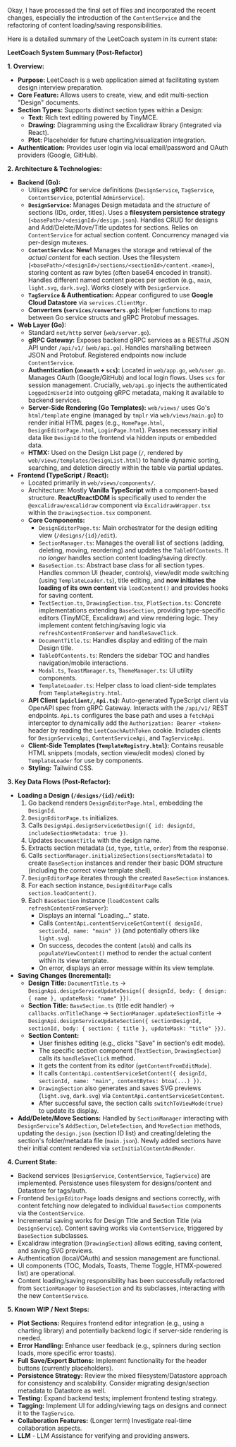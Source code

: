 Okay, I have processed the final set of files and incorporated the recent changes, especially the introduction of the `ContentService` and the refactoring of content loading/saving responsibilities.

Here is a detailed summary of the LeetCoach system in its current state:

**LeetCoach System Summary (Post-Refactor)**

**1. Overview:**

*   **Purpose:** LeetCoach is a web application aimed at facilitating system design interview preparation.
*   **Core Feature:** Allows users to create, view, and edit multi-section "Design" documents.
*   **Section Types:** Supports distinct section types within a Design:
    *   **Text:** Rich text editing powered by TinyMCE.
    *   **Drawing:** Diagramming using the Excalidraw library (integrated via React).
    *   **Plot:** Placeholder for future charting/visualization integration.
*   **Authentication:** Provides user login via local email/password and OAuth providers (Google, GitHub).

**2. Architecture & Technologies:**

*   **Backend (Go):**
    *   Utilizes **gRPC** for service definitions (`DesignService`, `TagService`, `ContentService`, potential `AdminService`).
    *   **`DesignService`:** Manages Design metadata and the *structure* of sections (IDs, order, titles). Uses a **filesystem persistence strategy** (`<basePath>/<designId>/design.json`). Handles CRUD for designs and Add/Delete/Move/Title updates for sections. Relies on `ContentService` for actual section content. Concurrency managed via per-design mutexes.
    *   **`ContentService`:** **New!** Manages the storage and retrieval of the *actual content* for each section. Uses the filesystem (`<basePath>/<designId>/sections/<sectionId>/content.<name>`), storing content as raw bytes (often base64 encoded in transit). Handles different named content pieces per section (e.g., `main`, `light.svg`, `dark.svg`). Works closely with `DesignService`.
    *   **`TagService` & Authentication:** Appear configured to use **Google Cloud Datastore** via `services.ClientMgr`.
    *   **Converters (`services/converters.go`):** Helper functions to map between Go service structs and gRPC Protobuf messages.
*   **Web Layer (Go):**
    *   Standard `net/http` server (`web/server.go`).
    *   **gRPC Gateway:** Exposes backend gRPC services as a RESTful JSON API under `/api/v1/` (`web/api.go`). Handles marshalling between JSON and Protobuf. Registered endpoints now include `ContentService`.
    *   **Authentication (`oneauth` + `scs`):** Located in `web/app.go`, `web/user.go`. Manages OAuth (Google/GitHub) and local login flows. Uses `scs` for session management. Crucially, `web/api.go` injects the authenticated `LoggedInUserId` into outgoing gRPC metadata, making it available to backend services.
    *   **Server-Side Rendering (Go Templates):** `web/views/` uses Go's `html/template` engine (managed by `tmplr` via `web/views/main.go`) to render initial HTML pages (e.g., `HomePage.html`, `DesignEditorPage.html`, `LoginPage.html`). Passes necessary initial data like `DesignId` to the frontend via hidden inputs or embedded data.
    *   **HTMX:** Used on the Design List page (`/`, rendered by `web/views/templates/DesignList.html`) to handle dynamic sorting, searching, and deletion directly within the table via partial updates.
*   **Frontend (TypeScript / React):**
    *   Located primarily in `web/views/components/`.
    *   Architecture: Mostly **Vanilla TypeScript** with a component-based structure. **React/ReactDOM** is specifically used to render the `@excalidraw/excalidraw` component via `ExcalidrawWrapper.tsx` within the `DrawingSection.tsx` component.
    *   **Core Components:**
        *   `DesignEditorPage.ts`: Main orchestrator for the design editing view (`/designs/{id}/edit`).
        *   `SectionManager.ts`: Manages the overall list of sections (adding, deleting, moving, reordering) and updates the `TableOfContents`. It *no longer* handles section content loading/saving directly.
        *   `BaseSection.ts`: Abstract base class for all section types. Handles common UI (header, controls), view/edit mode switching (using `TemplateLoader.ts`), title editing, and **now initiates the loading of its own content** via `loadContent()` and provides hooks for saving content.
        *   `TextSection.ts`, `DrawingSection.tsx`, `PlotSection.ts`: Concrete implementations extending `BaseSection`, providing type-specific editors (TinyMCE, Excalidraw) and view rendering logic. They implement content fetching/saving logic via `refreshContentFromServer` and `handleSaveClick`.
        *   `DocumentTitle.ts`: Handles display and editing of the main Design title.
        *   `TableOfContents.ts`: Renders the sidebar TOC and handles navigation/mobile interactions.
        *   `Modal.ts`, `ToastManager.ts`, `ThemeManager.ts`: UI utility components.
        *   `TemplateLoader.ts`: Helper class to load client-side templates from `TemplateRegistry.html`.
    *   **API Client (`apiclient/`, `Api.ts`):** Auto-generated TypeScript client via OpenAPI spec from gRPC Gateway. Interacts with the `/api/v1/` REST endpoints. `Api.ts` configures the base path and uses a `fetchApi` interceptor to dynamically add the `Authorization: Bearer <token>` header by reading the `LeetCoachAuthToken` cookie. Includes clients for `DesignServiceApi`, `ContentServiceApi`, and `TagServiceApi`.
    *   **Client-Side Templates (`TemplateRegistry.html`):** Contains reusable HTML snippets (modals, section view/edit modes) cloned by `TemplateLoader` for use by components.
    *   **Styling:** Tailwind CSS.

**3. Key Data Flows (Post-Refactor):**

*   **Loading a Design (`/designs/{id}/edit`):**
    1.  Go backend renders `DesignEditorPage.html`, embedding the `DesignId`.
    2.  `DesignEditorPage.ts` initializes.
    3.  Calls `DesignApi.designServiceGetDesign({ id: designId, includeSectionMetadata: true })`.
    4.  Updates `DocumentTitle` with the design name.
    5.  Extracts section metadata (`id`, `type`, `title`, `order`) from the response.
    6.  Calls `sectionManager.initializeSections(sectionsMetadata)` to create `BaseSection` instances and render their basic DOM structure (including the correct view template shell).
    7.  `DesignEditorPage` iterates through the created `BaseSection` instances.
    8.  For each section instance, `DesignEditorPage` calls `section.loadContent()`.
    9.  Each `BaseSection` instance (`loadContent` calls `refreshContentFromServer`):
        *   Displays an internal "Loading..." state.
        *   Calls `ContentApi.contentServiceGetContent({ designId, sectionId, name: "main" })` (and potentially others like `light.svg`).
        *   On success, decodes the content (`atob`) and calls its `populateViewContent()` method to render the actual content within its view template.
        *   On error, displays an error message within its view template.
*   **Saving Changes (Incremental):**
    *   **Design Title:** `DocumentTitle.ts` -> `DesignApi.designServiceUpdateDesign({ designId, body: { design: { name }, updateMask: "name" }})`.
    *   **Section Title:** `BaseSection.ts` (title edit handler) -> `callbacks.onTitleChange` -> `SectionManager.updateSectionTitle` -> `DesignApi.designServiceUpdateSection({ sectionDesignId, sectionId, body: { section: { title }, updateMask: "title" }})`.
    *   **Section Content:**
        *   User finishes editing (e.g., clicks "Save" in section's edit mode).
        *   The specific section component (`TextSection`, `DrawingSection`) calls its `handleSaveClick` method.
        *   It gets the content from its editor (`getContentFromEditMode`).
        *   It calls `ContentApi.contentServiceSetContent({ designId, sectionId, name: "main", contentBytes: btoa(...) })`.
        *   `DrawingSection` also generates and saves SVG previews (`light.svg`, `dark.svg`) via `ContentApi.contentServiceSetContent`.
        *   After successful save, the section calls `switchToViewMode(true)` to update its display.
*   **Add/Delete/Move Sections:** Handled by `SectionManager` interacting with `DesignService`'s `AddSection`, `DeleteSection`, and `MoveSection` methods, updating the `design.json` (section ID list) and creating/deleting the section's folder/metadata file (`main.json`). Newly added sections have their initial content rendered via `setInitialContentAndRender`.

**4. Current State:**

*   Backend services (`DesignService`, `ContentService`, `TagService`) are implemented. Persistence uses filesystem for designs/content and Datastore for tags/auth.
*   Frontend `DesignEditorPage` loads designs and sections correctly, with content fetching now delegated to individual `BaseSection` components via the `ContentService`.
*   Incremental saving works for Design Title and Section Title (via `DesignService`). Content saving works via `ContentService`, triggered by `BaseSection` subclasses.
*   Excalidraw integration (`DrawingSection`) allows editing, saving content, and saving SVG previews.
*   Authentication (local/OAuth) and session management are functional.
*   UI components (TOC, Modals, Toasts, Theme Toggle, HTMX-powered list) are operational.
*   Content loading/saving responsibility has been successfully refactored from `SectionManager` to `BaseSection` and its subclasses, interacting with the new `ContentService`.

**5. Known WIP / Next Steps:**

* **Plot Sections:** Requires frontend editor integration (e.g., using a charting library) and potentially backend logic if server-side rendering is needed.
* **Error Handling:** Enhance user feedback (e.g., spinners during section loads, more specific error toasts).
* **Full Save/Export Buttons:** Implement functionality for the header buttons (currently placeholders).
* **Persistence Strategy:** Review the mixed filesystem/Datastore approach for consistency and scalability. Consider migrating design/section metadata to Datastore as well.
* **Testing:** Expand backend tests; implement frontend testing strategy.
* **Tagging:** Implement UI for adding/viewing tags on designs and connect it to the `TagService`.
* **Collaboration Features:** (Longer term) Investigate real-time collaboration aspects.
* **LLM** - LLM Assistance for verifying and providing answers.
